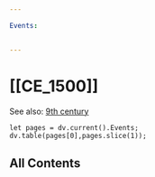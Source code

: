 ```yaml
---

Events:


---
```


# [[CE_1500]] 

See also: [9th century](https://en.wikipedia.org/wiki/9th_century "9th century")


```dataviewjs
let pages = dv.current().Events;
dv.table(pages[0],pages.slice(1));
```


## All Contents

```folderv
```




